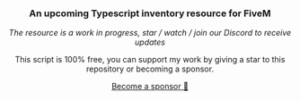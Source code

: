 
<div align="center">

### An upcoming Typescript inventory resource for FiveM

_The resource is a work in progress, star / watch / join our Discord to receive updates_

This script is 100% free, you can support my work by giving a star to this repository or becoming a sponsor.

[Become a sponsor 💜](
    https://github.com/sponsors/pedropapa
)
</div>

